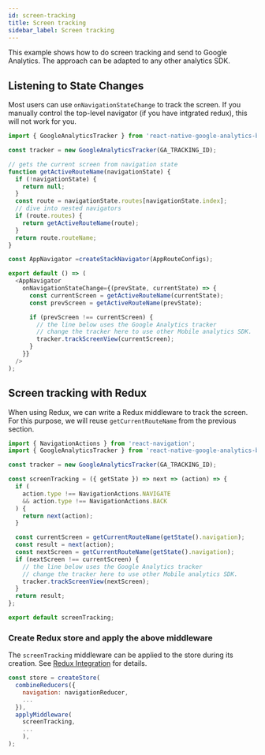 ```yaml
---
id: screen-tracking
title: Screen tracking
sidebar_label: Screen tracking
---
```


This example shows how to do screen tracking and send to Google Analytics. The approach can be adapted to any other analytics SDK. 

## Listening to State Changes

Most users can use `onNavigationStateChange` to track the screen. If you manually control the top-level navigator (if you have intgrated redux), this will not work for you.

```js
import { GoogleAnalyticsTracker } from 'react-native-google-analytics-bridge';

const tracker = new GoogleAnalyticsTracker(GA_TRACKING_ID);

// gets the current screen from navigation state
function getActiveRouteName(navigationState) {
  if (!navigationState) {
    return null;
  }
  const route = navigationState.routes[navigationState.index];
  // dive into nested navigators
  if (route.routes) {
    return getActiveRouteName(route);
  }
  return route.routeName;
}

const AppNavigator =createStackNavigator(AppRouteConfigs);

export default () => (
  <AppNavigator
    onNavigationStateChange={(prevState, currentState) => {
      const currentScreen = getActiveRouteName(currentState);
      const prevScreen = getActiveRouteName(prevState);

      if (prevScreen !== currentScreen) {
        // the line below uses the Google Analytics tracker
        // change the tracker here to use other Mobile analytics SDK.
        tracker.trackScreenView(currentScreen);
      }
    }}
  />
);
```

## Screen tracking with Redux

When using Redux, we can write a Redux middleware to track the screen. For this purpose,
we will reuse `getCurrentRouteName` from the previous section.

```js
import { NavigationActions } from 'react-navigation';
import { GoogleAnalyticsTracker } from 'react-native-google-analytics-bridge';

const tracker = new GoogleAnalyticsTracker(GA_TRACKING_ID);

const screenTracking = ({ getState }) => next => (action) => {
  if (
    action.type !== NavigationActions.NAVIGATE
    && action.type !== NavigationActions.BACK
  ) {
    return next(action);
  }

  const currentScreen = getCurrentRouteName(getState().navigation);
  const result = next(action);
  const nextScreen = getCurrentRouteName(getState().navigation);
  if (nextScreen !== currentScreen) {
    // the line below uses the Google Analytics tracker
    // change the tracker here to use other Mobile analytics SDK.
    tracker.trackScreenView(nextScreen);
  }
  return result;
};

export default screenTracking;
```

### Create Redux store and apply the above middleware

The `screenTracking` middleware can be applied to the store during its creation. See [Redux Integration](redux-integration.html) for details.

```js
const store = createStore(
  combineReducers({
    navigation: navigationReducer,
    ...
  }),
  applyMiddleware(
    screenTracking,
    ...
    ),
);
```
